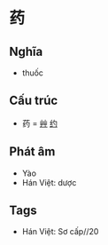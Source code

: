 # 药

## Nghĩa

* thuốc

## Cấu trúc
* 药 = [艸](艸.md) [约](约.md)

## Phát âm

* Yào
* Hán Việt: dược

## Tags
* Hán Việt: Sơ cấp//20

<script>window.HANZI_FIELD='药';</script>
